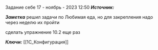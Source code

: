 
Задание себе
 17 - ноябрь - 2023  12:50 
***Источник:*** 

***Заметка*** 
решил задачи по Любимая еда, но для закрепления надо через неделю их пройти

сделать упражнение 10.2 еще раз

***Ключи:*** [[1С_Конфигурация]] 